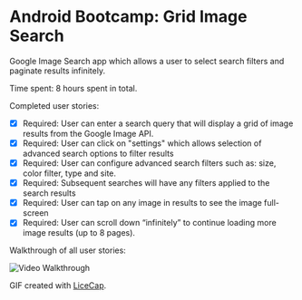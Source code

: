 # Android Bootcamp: Grid Image Search

Google Image Search app which allows a user to select search filters and paginate results infinitely.

Time spent: 8 hours spent in total.

Completed user stories:

 * [x] Required: User can enter a search query that will display a grid of image results from the Google Image API.
 * [x] Required: User can click on "settings" which allows selection of advanced search options to filter results
 * [x] Required: User can configure advanced search filters such as: size, color filter, type and site.
 * [x] Required: Subsequent searches will have any filters applied to the search results
 * [x] Required: User can tap on any image in results to see the image full-screen
 * [x] Required: User can scroll down “infinitely” to continue loading more image results (up to 8 pages).

Walkthrough of all user stories:

![Video Walkthrough](google_image_search.gif)

GIF created with [LiceCap](http://www.cockos.com/licecap/).

